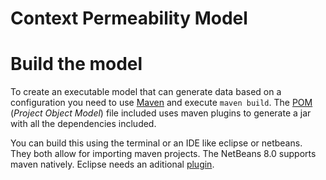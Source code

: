 Context Permeability Model
==========================

# Build the model #
To create an executable model that can generate data based on a configuration
you need to use [Maven](http://maven.apache.org/) and execute `maven build`. The 
[POM](https://maven.apache.org/pom.html) (_Project Object Model_) file included uses maven plugins to 
generate a jar with all the dependencies included. 

You can build this using the terminal or an IDE like eclipse or netbeans. They both allow for importing 
maven projects. The NetBeans 8.0 supports maven natively. Eclipse needs an aditional [plugin](https://maven.apache.org/eclipse-plugin.html).




